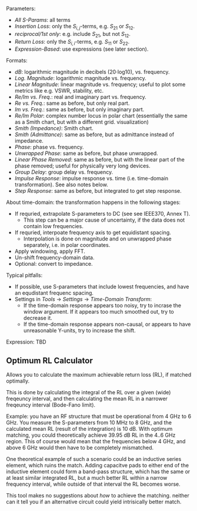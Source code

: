 


Parameters:

- *All S-Params*: all terms
- *Insertion Loss*: only the $S_{i,j}$-terms, e.g. $S_{21}$ or $S_{12}$.
- *reciprocal/1st only*: e.g. include $S_{21}$, but not $S_{12}$.
- *Return Loss*: only the $S_{i,i}$-terms, e.g. $S_{11}$ or $S_{22}$.
- *Expression-Based*: use expressions (see later section).

Formats:
- *dB*: logarithmic magnitude in decibels (20⋅log10), vs. frequency.
- *Log. Magnitude*: logarithmic magnitude vs. frequency.
- *Linear Magnitude*: linear magnitude vs. frequency; useful to plot some metrics like e.g. VSWR, stability, etc.
- *Re/Im vs. Freq.*: real and imaginary part vs. frequency.
- *Re vs. Freq.*: same as before, but only real part.
- *Im vs. Freq.*: same as before, but only imaginary part.
- *Re/Im Polar*: complex number locus in polar chart (essentially the same as a Smith chart, but with a different grid. visualization)
- *Smith (Impedance)*: Smith chart.
- *Smith (Admittance)*: same as before, but as admittance instead of impedance.
- *Phase*: phase vs. frequency.
- *Unwrapped Phase*: same as before, but phase unwrapped.
- *Linear Phase Removed*: same as before, but with the linear part of the phase removed; useful for physically very long devices.
- *Group Delay*: group delay vs. frequency.
- *Impulse Response*: impulse response vs. time (i.e. time-domain transformation). See also notes below.
- *Step Response*: same as before, but integrated to get step response.

About time-domain: the transformation happens in the following stages:
- If requried, extrapolate S-parameters to DC (see see IEEE370, Annex T).
    - This step can be a major cause of uncertainty, if the data does not contain low frequencies.
- If requried, interpoate frequency axis to get equidistant spacing.
    - Interpolation is done on magnitude and on unwrapped phase separately, i.e. in polar coordinates.
- Apply windowing, apply FFT.
- Un-shift frequency-domain data.
- Optional: convert to impedance.

Typical pitfalls:
- If possible, use S-parameters that include lowest frequencies, and have an equdistant frequenc spacing.
- Settings in *Tools* → *Settings* → *Time-Domain Transform*:
    - If the time-domain response appears too noisy, try to incrase the window argument. If it appears too much smoothed out, try to decrease it.
    - If the time-domain response appears non-causal, or appears to have unreasonable Y-units, try to increase the shift.



Expression:
TBD

Optimum RL Calculator
---------------------

Allows you to calculate the maximum achievable return loss (RL), if matched optimally.

This is done by calculating the integral of the RL over a given (wide) freqeuncy interval, and then calculating the mean RL in a narrower freqeuncy interval (Bode-Fano limit).

Example: you have an RF structure that must be operational from 4 GHz to 6 GHz. You measure the S-parameters from 10 MHz to 8 GHz, and the calculated mean RL (result of the integration) is 10 dB. With optimum matching, you could theoretically achieve 39.95 dB RL in the 4..6 GHz region. This of course would mean that the frequencies below 4 GHz, and above 6 GHz would then have to be completely mismatched.

One theoretical example of such a scenario could be an inductive series element, which ruins the match. Adding capacitve pads to either end of the inductive element could form a band-pass structure, which has the same or at least similar integrated RL, but a much better RL within a narrow frequency interval, while outside of that interval the RL becomes worse.

This tool makes no suggestions about *how* to achieve the matching. neither can it tell you if an alternative circuit could yield intrisically better match.
